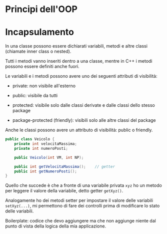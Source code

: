 # Principi dell'OOP

# Incapsulamento

In una classe possono essere dichiarati variabili, metodi e altre classi (chiamate inner class o nested).

Tutti i metodi vanno inseriti dentro a una classe, mentre in C++ i metodi possono essere definiti
anche fuori.

Le variabili e i metodi possono avere uno dei seguenti attributi di visibilità:

- private: non visibile all'esterno

- public: visibile da tutti

- protected: visibile solo dalle classi derivate e dalle classi dello stesso package

- package-protected (friendly): visibili solo alle altre classi del package

Anche le classi possono avere un attributo di visibilità: public o friendly.

```java
public class Veicolo {
    private int velocitaMassima;
    private int numeroPosti;

    public Veicolo(int VM, int NP);

    public int getVelocitaMassima();    // getter
    public int getNumeroPosti();
}
```

Quello che succede è che a fronte di una variabile privata `xyz` ho un metodo per leggere
il valore della variabile, detto getter `getXyz()`.

Analogamente ho dei metodi setter per impostare il valore delle variabili `setXyz(...)`,
mi permettono di fare dei controlli prima di modificare lo stato delle variabili.

Boilerplate: codice che devo aggiungere ma che non aggiunge niente dal punto di vista della
logica della mia applicazione.
